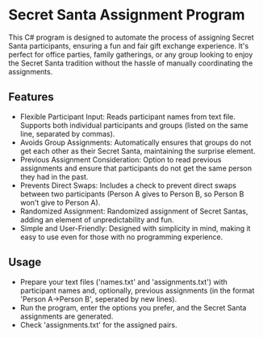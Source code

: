 # Secret Santa Assignment Program
This C# program is designed to automate the process of assigning Secret Santa participants, ensuring a fun and fair gift exchange experience. It's perfect for office parties, family gatherings, or any group looking to enjoy the Secret Santa tradition without the hassle of manually coordinating the assignments.

## Features
* Flexible Participant Input: Reads participant names from text file. Supports both individual participants and groups (listed on the same line, separated by commas).
* Avoids Group Assignments: Automatically ensures that groups do not get each other as their Secret Santa, maintaining the surprise element.
* Previous Assignment Consideration: Option to read previous assignments and ensure that participants do not get the same person they had in the past.
* Prevents Direct Swaps: Includes a check to prevent direct swaps between two participants (Person A gives to Person B, so Person B won't give to Person A).
* Randomized Assignment: Randomized assignment of Secret Santas, adding an element of unpredictability and fun.
* Simple and User-Friendly: Designed with simplicity in mind, making it easy to use even for those with no programming experience.
## Usage
* Prepare your text files ('names.txt' and 'assignments.txt') with participant names and, optionally, previous assignments (in the format 'Person A->Person B', seperated by new lines).
* Run the program, enter the options you prefer, and the Secret Santa assignments are generated.
* Check 'assignments.txt' for the assigned pairs.
